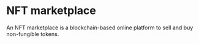# NFT marketplace

An NFT marketplace is a blockchain-based online platform to sell and buy non-fungible tokens.

